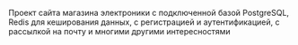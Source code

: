 Проект сайта магазина электроники с подключенной базой PostgreSQL, Redis для кеширования данных, с регистрацией и аутентификацией, с рассылкой на почту и многими другими интересностями 
